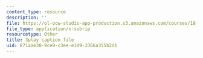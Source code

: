 ```yaml
---
content_type: resource
description: ''
file: https://ol-ocw-studio-app-production.s3.amazonaws.com/courses/18-03sc-differential-equations-fall-2011/871aae309ce9c3eee1d93366a355b2d1_tVzaX9u6YAE.srt
file_type: application/x-subrip
resourcetype: Other
title: 3play caption file
uid: 871aae30-9ce9-c3ee-e1d9-3366a355b2d1
---
```

